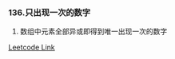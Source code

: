 ### 136.只出现一次的数字

1. 数组中元素全部异或即得到唯一出现一次的数字

[Leetcode Link](https://leetcode-cn.com/problems/single-number/)
